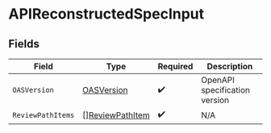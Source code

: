 # APIReconstructedSpecInput


## Fields

| Field                                                     | Type                                                      | Required                                                  | Description                                               |
| --------------------------------------------------------- | --------------------------------------------------------- | --------------------------------------------------------- | --------------------------------------------------------- |
| `OASVersion`                                              | [OASVersion](../../models/shared/oasversion.md)           | :heavy_check_mark:                                        | OpenAPI specification version                             |
| `ReviewPathItems`                                         | [][ReviewPathItem](../../models/shared/reviewpathitem.md) | :heavy_check_mark:                                        | N/A                                                       |